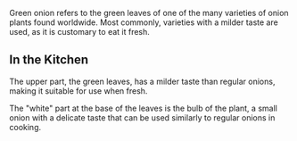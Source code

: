 Green onion refers to the green leaves of one of the many varieties of onion plants found worldwide. Most commonly, varieties with a milder taste are used, as it is customary to eat it fresh.

## In the Kitchen

The upper part, the green leaves, has a milder taste than regular onions, making it suitable for use when fresh.

The "white" part at the base of the leaves is the bulb of the plant, a small onion with a delicate taste that can be used similarly to regular onions in cooking.
